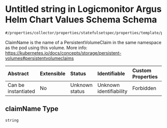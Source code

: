 # Untitled string in Logicmonitor Argus Helm Chart Values Schema Schema

```txt
#/properties/collector/properties/statefulsetspec/properties/template/properties/spec/properties/volumes/items/properties/persistentvolumeclaim/properties/claimname#/properties/collector/properties/statefulsetSpec/properties/template/properties/spec/properties/volumes/items/properties/persistentVolumeClaim/properties/claimName
```

ClaimName is the name of a PersistentVolumeClaim in the same namespace as the pod using this volume. More info: <https://kubernetes.io/docs/concepts/storage/persistent-volumes#persistentvolumeclaims>

| Abstract            | Extensible | Status         | Identifiable            | Custom Properties | Additional Properties | Access Restrictions | Defined In                                                        |
| :------------------ | :--------- | :------------- | :---------------------- | :---------------- | :-------------------- | :------------------ | :---------------------------------------------------------------- |
| Can be instantiated | No         | Unknown status | Unknown identifiability | Forbidden         | Allowed               | none                | [values.schema.json\*](values.schema.json "open original schema") |

## claimName Type

`string`
